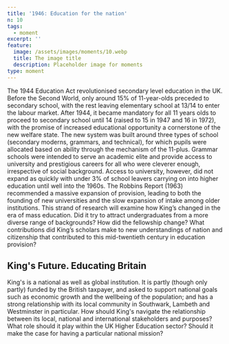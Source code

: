 ```yaml
---
title: '1946: Education for the nation'
n: 10
tags:
  - moment
excerpt: ''
feature:
  image: /assets/images/moments/10.webp
  title: The image title
  description: Placeholder image for moments
type: moment
---
```


The 1944 Education Act revolutionised secondary level education in the UK. Before the Second World, only around 15% of 11-year-olds preceded to secondary school, with the rest leaving elementary school at 13/14 to enter the labour market. After 1944, it became mandatory for all 11 years olds to proceed to secondary school until 14 (raised to 15 in 1947 and 16 in 1972), with the promise of increased educational opportunity a cornerstone of the new welfare state. The new system was built around three types of school (secondary moderns, grammars, and technical), for which pupils were allocated based on ability through the mechanism of the 11-plus. Grammar schools were intended to serve an academic elite and provide access to university and prestigious careers for all who were cleverer enough, irrespective of social background. Access to university, however, did not expand as quickly with under 3% of school leavers carrying on into higher education until well into the 1960s. The Robbins Report (1963) recommended a massive expansion of provision, leading to both the founding of new universities and the slow expansion of intake among older institutions. This strand of research will examine how King’s changed in the era of mass education. Did it try to attract undergraduates from a more diverse range of backgrounds? How did the fellowship change? What contributions did King’s scholars make to new understandings of nation and citizenship that contributed to this mid-twentieth century in education provision?

## King's Future. Educating Britain

King's is a national as well as global institution. It is partly (though only partly) funded by the British taxpayer, and asked to support national goals such as economic growth and the wellbeing of the population; and has a strong relationship with its local community in Southwark, Lambeth and Westminster in particular. How should King's navigate the relationship between its local, national and international stakeholders and purposes? What role should it play within the UK Higher Education sector? Should it make the case for having a particular national mission?
